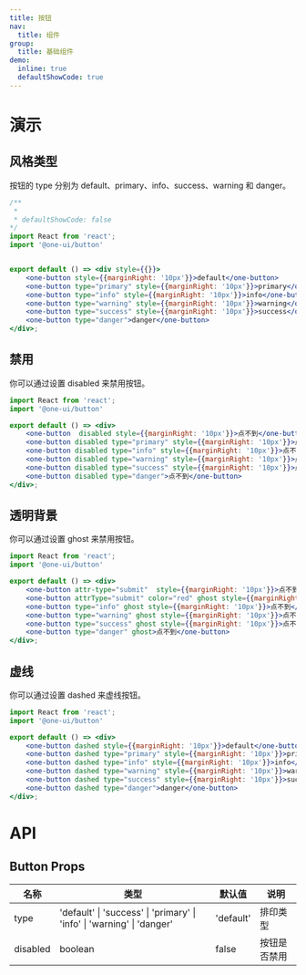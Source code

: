 ```yaml
---
title: 按钮
nav:
  title: 组件
group:
  title: 基础组件
demo:
  inline: true
  defaultShowCode: true
---
```


# 演示

## 风格类型

按钮的 type 分别为 default、primary、info、success、warning 和 danger。

```jsx
/**
 * 
 * defaultShowCode: false
*/
import React from 'react';
import '@one-ui/button'


export default () => <div style={{}}>
    <one-button style={{marginRight: '10px'}}>default</one-button>
    <one-button type="primary" style={{marginRight: '10px'}}>primary</one-button>
    <one-button type="info" style={{marginRight: '10px'}}>info</one-button>
    <one-button type="warning" style={{marginRight: '10px'}}>warning</one-button>
    <one-button type="success" style={{marginRight: '10px'}}>success</one-button>
    <one-button type="danger">danger</one-button>
</div>;
```

## 禁用

你可以通过设置 disabled 来禁用按钮。

```jsx
import React from 'react';
import '@one-ui/button'

export default () => <div>
    <one-button  disabled style={{marginRight: '10px'}}>点不到</one-button>
    <one-button disabled type="primary" style={{marginRight: '10px'}}>点不到</one-button>
    <one-button disabled type="info" style={{marginRight: '10px'}}>点不到</one-button>
    <one-button disabled type="warning" style={{marginRight: '10px'}}>点不到</one-button>
    <one-button disabled type="success" style={{marginRight: '10px'}}>点不到</one-button>
    <one-button disabled type="danger">点不到</one-button>
</div>;
```
## 透明背景

你可以通过设置 ghost 来禁用按钮。

```jsx
import React from 'react';
import '@one-ui/button'

export default () => <div>
    <one-button attr-type="submit"  style={{marginRight: '10px'}}>点不到</one-button>
    <one-button attrType="submit" color="red" ghost style={{marginRight: '10px'}}>点不到</one-button>
    <one-button type="info" ghost style={{marginRight: '10px'}}>点不到</one-button>
    <one-button type="warning" ghost style={{marginRight: '10px'}}>点不到</one-button>
    <one-button type="success" ghost style={{marginRight: '10px'}}>点不到</one-button>
    <one-button type="danger" ghost>点不到</one-button>
</div>;
```
## 虚线

你可以通过设置 dashed 来虚线按钮。

```jsx
import React from 'react';
import '@one-ui/button'

export default () => <div>
    <one-button dashed style={{marginRight: '10px'}}>default</one-button>
    <one-button dashed type="primary" style={{marginRight: '10px'}}>primary</one-button>
    <one-button dashed type="info" style={{marginRight: '10px'}}>info</one-button>
    <one-button dashed type="warning" style={{marginRight: '10px'}}>warning</one-button>
    <one-button dashed type="success" style={{marginRight: '10px'}}>success</one-button>
    <one-button dashed type="danger">danger</one-button>
</div>;
```

<h1>API</h1>

## Button Props

| 名称     | 类型                                                     | 默认值    | 说明         |
|----------|----------------------------------------------------------|-----------|--------------|
| type     | 'default' \| 'success' \| 'primary' \| 'info' \| 'warning' \| 'danger' | 'default' | 排印类型     |
| disabled | boolean                                                  | false     | 按钮是否禁用 |
